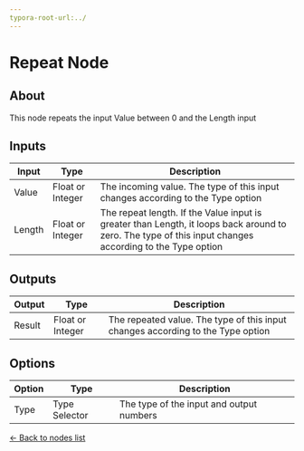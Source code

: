 ```yaml
---
typora-root-url:../
---
```


# Repeat Node

## About

This node repeats the input Value between 0 and the Length input

## Inputs
Input | Type | Description
------------ | ------|-------
Value | Float or Integer | The incoming value. The type of this input changes according to the Type option
Length | Float or Integer | The repeat length. If the Value input is greater than Length, it loops back around to zero. The type of this input changes according to the Type option

## Outputs
Output | Type| Description
------------ | -------|------
Result | Float or Integer | The repeated value. The type of this input changes according to the Type option

## Options
Option | Type | Description
------------ | -------|------
Type | Type Selector | The type of the input and output numbers

[<- Back to nodes list](Nodes)
